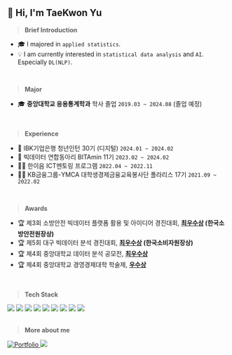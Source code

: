 ## 👋 Hi, I'm TaeKwon Yu
> **Brief Introduction**
- 🎓 I majored in `applied statistics`.
- 💡 I am currently interested in `statistical data analysis` and `AI`. Especially `DL(NLP)`.
</br>

> **Major** 
-  🎓 **중앙대학교 응용통계학과** 학사 졸업 `2019.03 ~ 2024.08` (졸업 예정)
</br>

> **Experience**
- 🏦 IBK기업은행 청년인턴 30기 (디지털) `2024.01 ~ 2024.02`
- 🍊 빅데이터 연합동아리 BITAmin 11기  `2023.02 ~ 2024.02`
- 🧑‍💻 한이음 ICT멘토링 프로그램 `2022.04 ~ 2022.11`
- 🧑‍🏫 KB금융그룹-YMCA 대학생경제금융교육봉사단 폴라리스 17기 `2021.09 ~ 2022.02`
</br>

> **Awards**

- 🏆  제3회 소방안전 빅데이터 플랫폼 활용 및 아이디어 경진대회, **[최우수상](https://github.com/tgwon/Building_Safety_Indicators) (한국소방안전원장상)**
- 🏆  제5회 대구 빅데이터 분석 경진대회, **[최우수상](https://github.com/tgwon/News_Recommendation) (한국소비자원장상)**
- 🏆  제4회 중앙대학교 데이터 분석 공모전, **[최우수상](https://github.com/tgwon/Recruitment_Text_Mining)**
- 🏆  제4회 중앙대학교 경영경제대학 학술제, **[우수상]()**

</br>

> **Tech Stack**

<img src="https://img.shields.io/badge/Python-3776AB?logo=Python&logoColor=white"> <img src="https://img.shields.io/badge/TensorFlow-FF6F00?style=flat&logo=TensorFlow&logoColor=white"/> <img src="https://img.shields.io/badge/PyTorch-EE4C2C?style=flat&logo=PyTorch&logoColor=white"/> <img src="https://img.shields.io/badge/SAS-4285F4?style=flat&logo=googlechrome&logoColor=blue"/> <img src="https://img.shields.io/badge/SPSS-052FAD?style=flat&logo=IBM&logoColor=black"/> <img src="https://img.shields.io/badge/RStudio-75AADB?logo=RStudio&logoColor=white"> <img src="https://img.shields.io/badge/PostgreSQL-4169E1?logo=PostgreSQL&logoColor=white"> <img src="https://img.shields.io/badge/MySQL-4479A1?logo=MySQL&logoColor=white"> <img src="https://img.shields.io/badge/Tableau-E97627?logo=Tableau&logoColor=white">
</br></br>


> **More about me**

<a href="" target="_blank"><img alt="Portfolio" src="https://img.shields.io/badge/Portfolio-000000.svg?style=flat-square&logo=Notion&logoColor=white"/>
<a href="https://tgwon.tistory.com/" target="_blank"><img src="https://img.shields.io/badge/Tistory-F25546.svg?logo=Tistory&logoColor=white">


